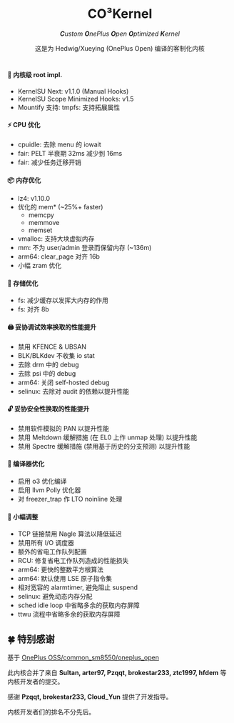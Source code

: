<div align = center>
<h1>CO³Kernel</h1>

***C**ustom **O**nePlus **O**pen **O**ptimized **K**ernel*

这是为 Hedwig/Xueying (OnePlus Open) 编译的客制化内核
<h1></h1>
</div>

#### 👾 内核级 root impl. 
- KernelSU Next: v1.1.0 (Manual Hooks)
- KernelSU Scope Minimized Hooks: v1.5
- Mountify 支持: tmpfs: 支持拓展属性

#### ⚡ CPU 优化
- cpuidle: 去除 menu 的 iowait
- fair: PELT 半衰期 32ms 减少到 16ms
- fair: 减少任务迁移开销

#### 📦 内存优化
- lz4: v1.10.0
- 优化的 mem* (~25%+ faster)
  - memcpy
  - memmove
  - memset
- vmalloc: 支持大块虚拟内存
- mm: 不为 user/admin 登录而保留内存 (~136m)
- arm64: clear_page 对齐 16b
- 小幅 zram 优化

#### 📀 存储优化
- fs: 减少缓存以发挥大内存的作用
- fs: 对齐 8b

#### 🖨️ 妥协调试效率换取的性能提升
- 禁用 KFENCE & UBSAN
- BLK/BLKdev 不收集 io stat
- 去除 drm 中的 debug
- 去除 psi 中的 debug
- arm64: 关闭 self-hosted debug
- selinux: 去除对 audit 的依赖以提升性能

#### 🔓 妥协安全性换取的性能提升

- 禁用软件模拟的 PAN 以提升性能
- 禁用 Meltdown 缓解措施 (在 EL0 上作 unmap 处理) 以提升性能
- 禁用 Spectre 缓解措施 (禁用基于历史的分支预测) 以提升性能

#### 🦄 编译器优化
  - 启用 o3 优化编译
  - 启用 llvm Polly 优化器
  - 对 freezer_trap 作 LTO noinline 处理

#### 🔨 小幅调整
- TCP 链接禁用 Nagle 算法以降低延迟
- 禁用所有 I/O 调度器
- 额外的省电工作队列配置
- RCU: 修复省电工作队列造成的性能损失
- arm64: 更快的整数平方根算法
- arm64: 默认使用 LSE 原子指令集
- 相对宽容的 alarmtimer, 避免阻止 suspend
- selinux: 避免动态内存分配
- sched idle loop 中省略多余的获取内存屏障
- ttwu 流程中省略多余的获取内存屏障

## 🍀 特别感谢

基于 [OnePlus OSS/common_sm8550/oneplus_open](https://github.com/OnePlusOSS/android_kernel_common_oneplus_sm8550/tree/oneplus/sm8550_v_15.0.0_oneplus_open)

此内核合并了来自 **Sultan, arter97, Pzqqt, brokestar233, ztc1997, hfdem** 等内核开发者的提交。

感谢 **Pzqqt, brokestar233, Cloud_Yun** 提供了开发指导。

内核开发者们的排名不分先后。
